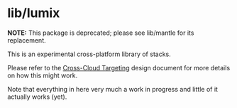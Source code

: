 # lib/lumix

**NOTE:** This package is deprecated; please see lib/mantle for its replacement.

This is an experimental cross-platform library of stacks.

Please refer to the [Cross-Cloud Targeting](https://github.com/pulumi/lumi/blob/master/docs/x-cloud.md) design
document for more details on how this might work.

Note that everything in here very much a work in progress and little of it actually works (yet).

